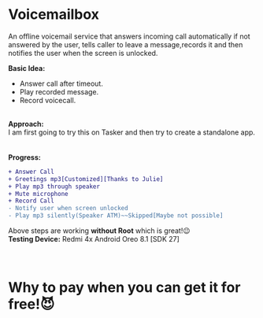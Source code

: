 # Voicemailbox
An offline voicemail service that answers incoming call automatically if not answered by the user, tells caller to leave a message,records it and then notifies the user when the screen is unlocked.

<b>Basic Idea:</b><br>
- Answer call after timeout.
- Play recorded message.
- Record voicecall.
 <br> 
<b>Approach:</b><br>
  I am first going to try this on Tasker and then try to create a standalone app.
  <br><br><br>
  <b>Progress:</b><br>


```diff
+ Answer Call
+ Greetings mp3[Customized][Thanks to Julie]
+ Play mp3 through speaker
+ Mute microphone
+ Record Call
- Notify user when screen unlocked
- Play mp3 silently(Speaker ATM)~~Skipped[Maybe not possible]
```
Above steps are working **without Root**  which is great!:wink:<br>
**Testing Device:**
Redmi 4x Android Oreo 8.1 [SDK 27]
<br><br><br>
# Why to pay when you can get it for free!:smiling_imp:
